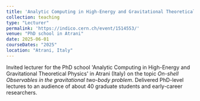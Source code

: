 ```yaml
---
title: 'Analytic Computing in High-Energy and Gravitational Theoretical Physics'
collection: teaching
type: "Lecturer"
permalink: 'https://indico.cern.ch/event/1514553/'
venue: "PhD school in Atrani"
date: 2025-06-01
courseDates: "2025"
location: "Atrani, Italy"
---
```

Invited lecturer for the PhD school 'Analytic Computing in High-Energy and Gravitational Theoretical Physics' in Atrani (Italy) on the topic <i>On-shell Observables in the gravitational two-body problem</i>. Delivered PhD-level lectures to an audience of about 40 graduate students and early-career researchers.
